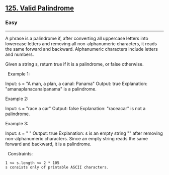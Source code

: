 <h2><a href="https://leetcode.com/problems/valid-palindrome/description/">125. Valid Palindrome</a></h2><h3>Easy</h3><hr>A phrase is a palindrome if, after converting all uppercase letters into lowercase letters and removing all non-alphanumeric characters, it reads the same forward and backward. Alphanumeric characters include letters and numbers.

Given a string s, return true if it is a palindrome, or false otherwise.

 
Example 1:

Input: s = "A man, a plan, a canal: Panama"
Output: true
Explanation: "amanaplanacanalpanama" is a palindrome.


Example 2:

Input: s = "race a car"
Output: false
Explanation: "raceacar" is not a palindrome.


Example 3:

Input: s = " "
Output: true
Explanation: s is an empty string "" after removing non-alphanumeric characters.
Since an empty string reads the same forward and backward, it is a palindrome.


 
Constraints:


	1 <= s.length <= 2 * 105
	s consists only of printable ASCII characters.

